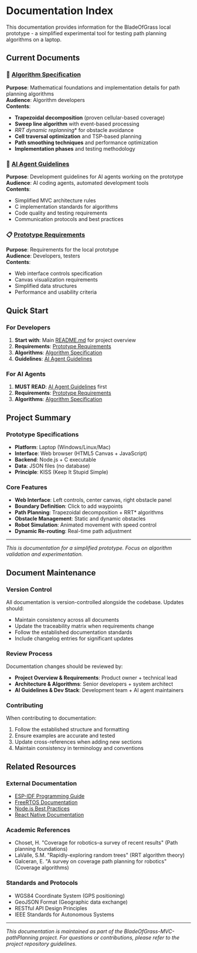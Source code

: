 # Documentation Index

This documentation provides information for the BladeOfGrass local prototype - a simplified experimental tool for testing path planning algorithms on a laptop.

## Current Documents

### 🧮 [Algorithm Specification](./algorithms.md)
**Purpose**: Mathematical foundations and implementation details for path planning algorithms  
**Audience**: Algorithm developers  
**Contents**:
- **Trapezoidal decomposition** (proven cellular-based coverage)
- **Sweep line algorithm** with event-based processing
- **RRT* dynamic replanning** for obstacle avoidance  
- **Cell traversal optimization** and TSP-based planning
- **Path smoothing techniques** and performance optimization
- **Implementation phases** and testing methodology

### 🤖 [AI Agent Guidelines](./guidelines.md)
**Purpose**: Development guidelines for AI agents working on the prototype  
**Audience**: AI coding agents, automated development tools  
**Contents**:
- Simplified MVC architecture rules
- C implementation standards for algorithms
- Code quality and testing requirements
- Communication protocols and best practices

### 📋 [Prototype Requirements](./requirements.md)
**Purpose**: Requirements for the local prototype  
**Audience**: Developers, testers  
**Contents**:
- Web interface controls specification
- Canvas visualization requirements
- Simplified data structures
- Performance and usability criteria

## Quick Start

### For Developers
1. **Start with**: Main [README.md](../README.md) for project overview
2. **Requirements**: [Prototype Requirements](./requirements.md)
3. **Algorithms**: [Algorithm Specification](./algorithms.md)
4. **Guidelines**: [AI Agent Guidelines](./guidelines.md)

### For AI Agents
1. **MUST READ**: [AI Agent Guidelines](./guidelines.md) first
2. **Requirements**: [Prototype Requirements](./requirements.md)
3. **Algorithms**: [Algorithm Specification](./algorithms.md)

## Project Summary

### Prototype Specifications
- **Platform**: Laptop (Windows/Linux/Mac)
- **Interface**: Web browser (HTML5 Canvas + JavaScript)
- **Backend**: Node.js + C executable
- **Data**: JSON files (no database)
- **Principle**: KISS (Keep It Stupid Simple)

### Core Features
- **Web Interface**: Left controls, center canvas, right obstacle panel
- **Boundary Definition**: Click to add waypoints
- **Path Planning**: Trapezoidal decomposition + RRT* algorithms
- **Obstacle Management**: Static and dynamic obstacles
- **Robot Simulation**: Animated movement with speed control
- **Dynamic Re-routing**: Real-time path adjustment

---

*This is documentation for a simplified prototype. Focus on algorithm validation and experimentation.*

## Document Maintenance

### Version Control
All documentation is version-controlled alongside the codebase. Updates should:
- Maintain consistency across all documents
- Update the traceability matrix when requirements change
- Follow the established documentation standards
- Include changelog entries for significant updates

### Review Process
Documentation changes should be reviewed by:
- **Project Overview & Requirements**: Product owner + technical lead
- **Architecture & Algorithms**: Senior developers + system architect
- **AI Guidelines & Dev Stack**: Development team + AI agent maintainers

### Contributing
When contributing to documentation:
1. Follow the established structure and formatting
2. Ensure examples are accurate and tested
3. Update cross-references when adding new sections
4. Maintain consistency in terminology and conventions

## Related Resources

### External Documentation
- [ESP-IDF Programming Guide](https://docs.espressif.com/projects/esp-idf/en/latest/)
- [FreeRTOS Documentation](https://www.freertos.org/Documentation/RTOS_book.html)
- [Node.js Best Practices](https://github.com/goldbergyoni/nodebestpractices)
- [React Native Documentation](https://reactnative.dev/docs/getting-started)

### Academic References
- Choset, H. "Coverage for robotics–a survey of recent results" (Path planning foundations)
- LaValle, S.M. "Rapidly-exploring random trees" (RRT algorithm theory)
- Galceran, E. "A survey on coverage path planning for robotics" (Coverage algorithms)

### Standards and Protocols
- WGS84 Coordinate System (GPS positioning)
- GeoJSON Format (Geographic data exchange)
- RESTful API Design Principles
- IEEE Standards for Autonomous Systems

---

*This documentation is maintained as part of the BladeOfGrass-MVC-pathPlanning project. For questions or contributions, please refer to the project repository guidelines.*
